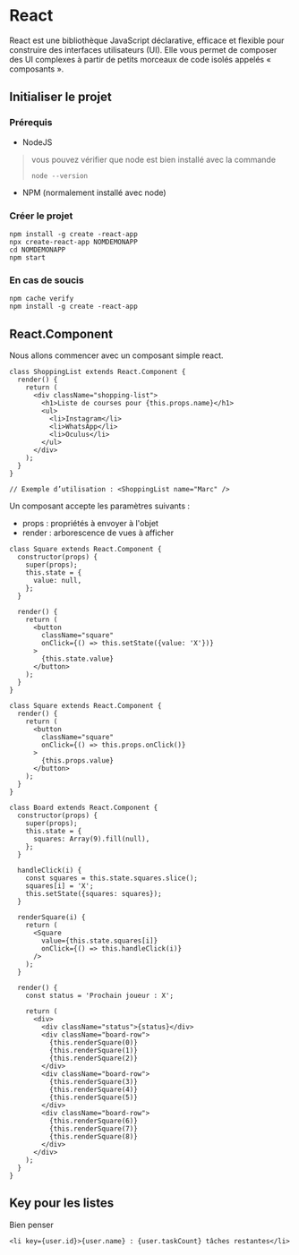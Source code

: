 # React

React est une bibliothèque JavaScript déclarative, efficace et flexible pour construire des interfaces utilisateurs (UI). Elle vous permet de composer des UI complexes à partir de petits morceaux de code isolés appelés « composants ».

## Initialiser le projet

### Prérequis

* NodeJS

> vous pouvez vérifier que node est bien installé avec la commande 
>
> ```
> node --version
> ```

* NPM (normalement installé avec node)

### Créer le projet 

```
npm install -g create -react-app
npx create-react-app NOMDEMONAPP
cd NOMDEMONAPP
npm start
```

### En cas de soucis 

```
npm cache verify
npm install -g create -react-app
```

## React.Component

Nous allons commencer avec un composant simple react.

```react
class ShoppingList extends React.Component {
  render() {
    return (
      <div className="shopping-list">
        <h1>Liste de courses pour {this.props.name}</h1>
        <ul>
          <li>Instagram</li>
          <li>WhatsApp</li>
          <li>Oculus</li>
        </ul>
      </div>
    );
  }
}

// Exemple d’utilisation : <ShoppingList name="Marc" />
```

Un composant accepte les paramètres suivants : 

* props : propriétés à envoyer à l'objet
* render : arborescence de vues à afficher



```react
class Square extends React.Component {
  constructor(props) {
    super(props);
    this.state = {
      value: null,
    };
  }

  render() {
    return (
      <button
        className="square"
        onClick={() => this.setState({value: 'X'})}
      >
        {this.state.value}
      </button>
    );
  }
}
```

```react
class Square extends React.Component {
  render() {
    return (
      <button
        className="square"
        onClick={() => this.props.onClick()}
      >
        {this.props.value}
      </button>
    );
  }
}

class Board extends React.Component {
  constructor(props) {
    super(props);
    this.state = {
      squares: Array(9).fill(null),
    };
  }

  handleClick(i) {
    const squares = this.state.squares.slice();
    squares[i] = 'X';
    this.setState({squares: squares});
  }

  renderSquare(i) {
    return (
      <Square
        value={this.state.squares[i]}
        onClick={() => this.handleClick(i)}
      />
    );
  }

  render() {
    const status = 'Prochain joueur : X';

    return (
      <div>
        <div className="status">{status}</div>
        <div className="board-row">
          {this.renderSquare(0)}
          {this.renderSquare(1)}
          {this.renderSquare(2)}
        </div>
        <div className="board-row">
          {this.renderSquare(3)}
          {this.renderSquare(4)}
          {this.renderSquare(5)}
        </div>
        <div className="board-row">
          {this.renderSquare(6)}
          {this.renderSquare(7)}
          {this.renderSquare(8)}
        </div>
      </div>
    );
  }
}
```



## Key pour les listes

Bien penser 

```react
<li key={user.id}>{user.name} : {user.taskCount} tâches restantes</li>
```

